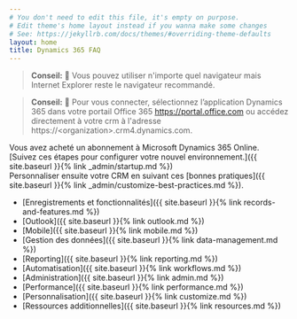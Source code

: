 ```yaml
---
# You don't need to edit this file, it's empty on purpose.
# Edit theme's home layout instead if you wanna make some changes
# See: https://jekyllrb.com/docs/themes/#overriding-theme-defaults
layout: home
title: Dynamics 365 FAQ
---
```


> **Conseil:** 🤔 Vous pouvez utiliser n'importe quel navigateur mais Internet
Explorer reste le navigateur recommandé.

> **Conseil:** 🤔 Pour vous connecter, sélectionnez l’application Dynamics 365 dans votre
portail Office 365 <https://portal.office.com> ou accédez directement à votre crm
à l'adresse https://\<organization\>.crm4.dynamics.com.

Vous avez acheté un abonnement à Microsoft Dynamics 365 Online.
[Suivez ces étapes pour configurer votre nouvel environnement.]({{ site.baseurl }}{% link _admin/startup.md %})  
Personnaliser ensuite votre CRM en suivant ces [bonnes pratiques]({{ site.baseurl }}{% link _admin/customize-best-practices.md %}).

* [Enregistrements et fonctionnalités]({{ site.baseurl }}{% link records-and-features.md %})
* [Outlook]({{ site.baseurl }}{% link outlook.md %})
* [Mobile]({{ site.baseurl }}{% link mobile.md %})
* [Gestion des données]({{ site.baseurl }}{% link data-management.md %})
* [Reporting]({{ site.baseurl }}{% link reporting.md %})
* [Automatisation]({{ site.baseurl }}{% link workflows.md %})
* [Administration]({{ site.baseurl }}{% link admin.md %})
* [Performance]({{ site.baseurl }}{% link performance.md %})
* [Personnalisation]({{ site.baseurl }}{% link customize.md %})
* [Ressources additionnelles]({{ site.baseurl }}{% link resources.md %})
